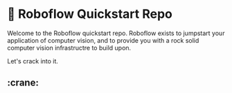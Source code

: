 # :rocket: Roboflow Quickstart Repo

Welcome to the Roboflow quickstart repo. Roboflow exists to jumpstart your application of computer vision, and to provide you with a rock solid computer vision infrastructre to build upon.

Let's crack into it.

## :crane: 
